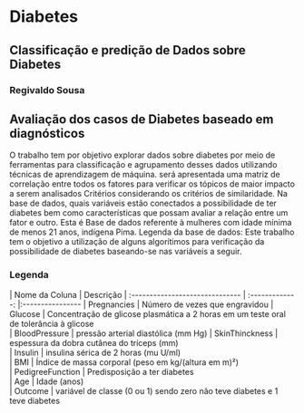 # Diabetes
## Classificação e predição de Dados sobre Diabetes
### Regivaldo Sousa

## Avaliação dos casos de Diabetes baseado em diagnósticos

 O trabalho tem por objetivo  explorar dados sobre diabetes por meio de ferramentas para 
 classificação e agrupamento desses dados utilizando técnicas de aprendizagem de máquina.
 será apresentada uma matriz de correlação entre todos os fatores para verificar os tópicos 
 de maior impacto a serem analisados Critérios  considerando os critérios de similaridade.
Na base de dados, quais variáveis estão conectados a possibilidade de ter diabetes bem como características que possam avaliar a relação entre um fator e outro. 
Esta é Base de dados referente à mulheres com idade mínima de menos 21 anos, indígena Pima.
Legenda da base de dados:
Este trabalho tem o objetivo a utilização de alguns algorítimos para verificação da possibilidade de diabetes baseando-se nas variáveis a seguir.

>
### Legenda
| Nome da Coluna                        | Descrição
| :------------------------------ | :-------------: |:----------------
| Pregnancies                           | Número de vezes que engravidou 
| Glucose                         | Concentração de glicose plasmática a 2 horas em um teste oral de tolerância à glicose      
| BloodPressure | pressão arterial diastólica (mm Hg)
| SkinThinckness | espessura da dobra cutânea do tríceps (mm)   
| Insulin | insulina sérica de 2 horas (mu U/ml)   
| BMI | Índice de massa corporal (peso em kg/(altura em m)²)    
| PedigreeFunction | Predisposição a ter diabetes   
| Age | Idade (anos)   
| Outcome | variável de classe (0 ou 1) sendo zero não teve diabetes e 1 teve diabetes
>

